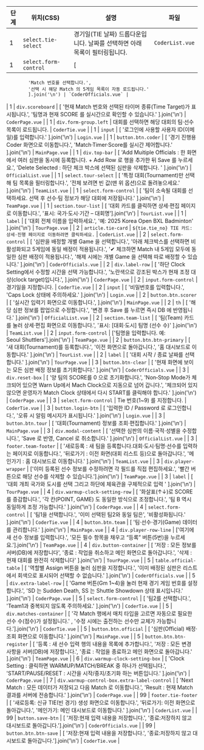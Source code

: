 | 단계 | 위치(CSS) | 설명 | 파일 |
| --- | --- | --- | --- |
| 1 | `select.tie-select` | 경기일(TIE 날짜) 드롭다운입니다. 날짜를 선택하면 아래 목록이 필터링됩니다. | `CoderList.vue` |
| 1 | `select.form-control` | [
            'Match 번호를 선택합니다.',
            '선택 시 해당 Match 의 5게임 목록이 자동 로드됩니다.'
            ].join('\n') | `CoderOfficials.vue` |
| 1 | `div.scoreboard` | [
           '현재 Match 번호와 선택된 타이머 종류(Time Target)가 표시됩니다.',
           '팀명과 현재 SCORE 를 실시간으로 확인할 수 있습니다.'
           ].join('\n') | `CoderPage.vue` |
| 1 | `div.form-group.left` | 대회를 선택하면 해당 대회의 팀·선수 목록이 로드됩니다. | `CoderTie.vue` |
| 1 | `input` | [
              '로그인에 사용할 사용자 ID(이메일)를 입력합니다.'
              ].join('\\n') | `Login.vue` |
| 1 | `button.btn.coder` | [
                '경기 진행용 Coder 화면으로 이동합니다.',
                'Match·Timer·Score를 실시간 제어합니다.'
              ].join('\n') | `MainPage.vue` |
| 1 | `div.top-bar` | [
                'Add Muitiple Officials : 한 화면에서 여러 심판을 동시에 등록합니다. + Add Row 로 행을 추가한 뒤 Save 를 누르세요.',
                'Delete Selected : 하단 체크 박스에 선택된 심판을 삭제합니다. '
       ].join('\n') | `OfficialList.vue` |
| 1 | `select.tour-select` | [
                '특정 대회(Tournament)만 선택해 팀 목록을 필터링합니다.',
                '전체 보려면 빈 값(맨 위 옵션)으로 돌려놓으세요.'
                ].join('\n') | `TeamList.vue` |
| 1 | `select.form-control` | [
                    '팀이 소속될 대회를 선택하세요. 선택 후 선수·팀 정보가 해당 대회에 저장됩니다.'
                    ].join('\n') | `TeamPage.vue` |
| 1 | `section.tour-list` | [
                 '대회 카드를 클릭하면 상세·편집 페이지로 이동합니다.',
                 '표시: 국가·도시·기간 – 대회명'].join('\n') | `TourList.vue` |
| 1 | `label` | [
                 '대회 전체 이름을 입력하세요.',
                 '예: 2025 Korea Open BXL Badminton'
                 ].join('\n') | `TourPage.vue` |
| 2 | `article.tie-card` | `${tie.tie_no} TIE 카드: 상세·진행 페이지로 이동하려면 클릭하세요.` | `CoderList.vue` |
| 2 | `select.form-control` | [
            '심판을 배정할 개별 Game 을 선택합니다.',
            '아래 체크박스를 선택하면 비활성화되고 5게임에 동일 배정이 적용됩니다.',
            '✔ 체크하면 Match 내 5게임 모두에 동일한 심판 배정이 적용됩니다.',
            '해제 시에는 개별 Game 을 선택해 따로 배정할 수 있습니다.'
            ].join('\n') | `CoderOfficials.vue` |
| 2 | `div.label-row` | [
             '하단 Clock Setting에서 수정할 시간을 선택 가능합니다.',
             '노란색으로 강조된 박스가 현재 조정 대상(clock target)입니다.',
             ].join('\n') | `CoderPage.vue` |
| 2 | `input.form-control` | 경기일을 지정합니다. | `CoderTie.vue` |
| 2 | `input` | [
              '비밀번호를 입력합니다.',
              'Caps Lock 상태에 주의하세요.'
              ].join('\\n') | `Login.vue` |
| 2 | `button.btn.scorer` | [
                '실시간 입력기 화면으로 이동합니다.',
                ].join('\n') | `MainPage.vue` |
| 2 | `th` | [
                      '해당 심판 정보를 팝업으로 수정합니다.',
                      '변경 후 Save 를 누르면 즉시 DB 에 반영됩니다.'
                      ].join('\n') | `OfficialList.vue` |
| 2 | `section.team-list` | [
                 '팀(Team) 카드를 눌러 상세·편집 화면으로 이동합니다.',
                 '표시: [대회·도시] 팀명 (선수 수)'
                 ].join('\n') | `TeamList.vue` |
| 2 | `input.form-control` | ['팀명을 입력합니다. 예: Seoul Shuttlers'].join('\n') | `TeamPage.vue` |
| 2 | `button.btn.btn-primary` | [
                 '새 대회(Tournament)를 등록합니다.',
                 '이전 화면으로 돌아갑니다.',
                 '홈 대시보드로 이동합니다.'
                 ].join('\n') | `TourList.vue` |
| 2 | `label` | [
                 '대회 시작 / 종료 날짜를 선택합니다.'
                 ].join('\n') | `TourPage.vue` |
| 3 | `button.btn-clear` | [
                  '현재 화면에 보이는 모든 심판 배정 정보를 초기화합니다.'
                  ].join('\n') | `CoderOfficials.vue` |
| 3 | `div.reset-box` | [
               '양 팀의 SCORE를 0 으로 초기화합니다.',
               'Non‑Stop Mode가 체크되어 있으면 Warn Up에서 Mach Clock으로 지동으로 넘어 갑니다.',
               '체크되어 있지 않으면 운영자가 Match Clock 상태에서 다시 START를 클릭해야 합니다.'
             ].join('\n') | `CoderPage.vue` |
| 3 | `select.form-control` | Tie 번호(1~9) 를 지정합니다. | `CoderTie.vue` |
| 3 | `button.login-btn` | [
                  '입력한 ID / Password 로 로그인합니다.',
                  '오류 시 알림 메시지가 표시됩니다.'
                  ].join('\\n') | `Login.vue` |
| 3 | `button.btn.tour` | [
                '대회(Tournament) 정보를 조회·편집합니다.'
                ].join('\n') | `MainPage.vue` |
| 3 | `div.modal-content` | [
       '선택한 심판의 이름·국적·성별을 수정합니다.',
       'Save 로 반영, Cancel 로 취소합니다.'
     ].join('\n') | `OfficialList.vue` |
| 3 | `footer.team-footer` | [
                '새로등록 : 새 팀을 등록합니다.대회·도시·팀명·선수를 입력하는 페이지로 이동합니다.',
                '뒤로가기 : 이전 화면(대회 리스트 등)으로 돌아갑니다.',
                '메인가기 : 홈 대시보드로 이동합니다.'
                ].join('\n') | `TeamList.vue` |
| 3 | `div.player-wrapper` | ['이미 등록된 선수 정보를 수정하려면 각 필드를 직접 편집하세요.',
                  '빨간 버튼으로 해당 선수를 삭제할 수 있습니다.'].join('\n') | `TeamPage.vue` |
| 3 | `label` | [
                 '대회 개최 국가와 도시를 선택 그리고 하단에 체육관을 구체적으로 입력 '
                 ].join('\n') | `TourPage.vue` |
| 4 | `div.warmup-clock-setting-row` | [
                 '화살표(↑↓)로 SCORE 를 증감합니다.',
                 '각 칸(POINT, GAME) 도 동일한 방식으로 조정합니다.',
                 '팀 B 역시 동일하게 조정 가능합니다.'
               ].join('\n') | `CoderPage.vue` |
| 4 | `select.form-control` | [
                '팀1을 선택합니다.',
                '이미 선택된 팀2와 동일 팀은',
                '비활성화됩니다.'
              ].join('\n') | `CoderTie.vue` |
| 4 | `button.btn.team` | [
                '팀·선수·경기(Game) 데이터를 관리합니다.'
                ].join('\\n') | `MainPage.vue` |
| 4 | `div.player-row-line` | ['여기에 새 선수 정보를 입력합니다.', '모든 필수 항목을 채우고 “등록” 버튼(5번)을 누르세요.'].join('\n') | `TeamPage.vue` |
| 4 | `div.button-container` | [
             '저장 : 모든 정보를 서버(DB)에 저장합니다',
             '종료 : 작업을 취소하고 메인 화면으로 돌아갑니다.',
             '삭제 : 현재 대회를 완전히 삭제합니다'
             ].join('\n') | `TourPage.vue` |
| 5 | `table.official-table` | [
        '역할별 Assign 버튼을 눌러 심판을 지정합니다.',
        '이미 배정된 심판은 리스트에서 회색으로 표시되어 선택할 수 없습니다.'
        ].join('\n') | `CoderOfficials.vue` |
| 5 | `div.extra-label-row` | [
               'Game 버튼(Gm 1~4)을 눌러 현재 경기 게임 번호를 설정합니다.',
               'SD 는 Sudden Death, SS 는 Shuttle Showdown 상태 표시입니다.'
               ].join('\n') | `CoderPage.vue` |
| 5 | `select.form-control` | [
              '팀2를 선택합니다.',
              'Team1과 중복되지 않도록 주의하세요.'
            ].join('\n') | `CoderTie.vue` |
| 5 | `div.matches-container` | [ '각 Match 행에서 매치 타입을 고르면 자동으로 필요한 선수 수(점수)가 설정됩니다.'
           , '수정 시에는 출전하는 선수만 교체가 가능합니다.'].join('\n') | `CoderTie.vue` |
| 5 | `button.btn.official` | [
                '심판(Official) 배정·조회 화면으로 이동합니다.'
                ].join('\\n') | `MainPage.vue` |
| 5 | `button.btn.btn-register` | [
             '등록 : 새 선수 입력 행의 내용을 목록에 추가합니다.',
             '저장 : 모든 변경 사항을 서버(DB)에 저장합니다.',
             '종료 : 작업을 종료하고 메인 화면으로 돌아갑니다.'
             ].join('\n') | `TeamPage.vue` |
| 6 | `div.warmup-clock-setting-box` | [
                 'Clock Setting : 클릭하면 WARMUP/MATCH/BREAK 중 하나가 선택됩니다.',
                 'START/PAUSE/RESET : 시간을 시작/중지/초기화 하는 버튼입니다.'
               ].join('\n') | `CoderPage.vue` |
| 7 | `div.warmup-control-box.extra-label-control` | [
                 'Next Match : 모든 데이터가 저장되고 다음 Match 로 이동합니다.',
                 'Result : 현재 Match 결과를 서버에 전송합니다.'
                 ].join('\n') | `CoderPage.vue` |
| 99 | `footer.tie-footer` | [
                '새로등록: 신규 TIE(빈 경기) 생성 화면으로 이동합니다.',
                '뒤로가기: 이전 화면으로 돌아갑니다.',
                '메인가기: 메인 대시보드로 이동합니다.'
              ].join('\n') | `CoderList.vue` |
| 99 | `button.save-btn` | [ '저장:현재 입력 내용을 저장합니다.', '종료:저장하지 않고 대시보드로 돌아갑니다.'].join('\n') | `CoderOfficials.vue` |
| 99 | `button.btn.btn-save` | [ '저장:현재 입력 내용을 저장합니다.', '종료:저장하지 않고 대시보드로 돌아갑니다.'].join('\n') | `CoderTie.vue` |
